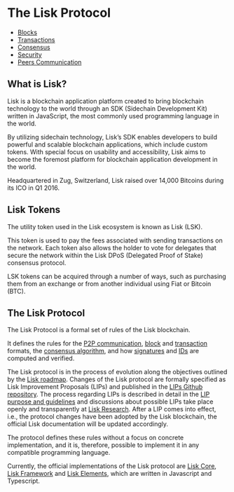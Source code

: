 # The Lisk Protocol

- [Blocks](blocks.md)
- [Transactions](transactions.md) 
- [Consensus](consensus.md)
- [Security](security.md)
- [Peers Communication](p2p-communication.md) 

## What is Lisk?
Lisk is a blockchain application platform created to bring blockchain technology to the world through an SDK (Sidechain Development Kit) written in JavaScript, the most commonly used programming language in the world. 

By utilizing sidechain technology, Lisk’s SDK enables developers to build powerful and scalable blockchain applications, which include custom tokens. With special focus on usability and accessibility, Lisk aims to become the foremost platform for blockchain application development in the world. 

Headquartered in Zug, Switzerland, Lisk raised over 14,000 Bitcoins during its ICO in Q1 2016.

## Lisk Tokens
The utility token used in the Lisk ecosystem is known as Lisk (LSK). 

This token is used to pay the fees associated with sending transactions on the network. Each token also allows the holder to vote for delegates that secure the network within the Lisk DPoS (Delegated Proof of Stake) consensus protocol.

LSK tokens can be acquired through a number of ways, such as purchasing them from an exchange or from another individual using Fiat or Bitcoin (BTC).

## The Lisk Protocol

The Lisk Protocol is a formal set of rules of the Lisk blockchain.

It defines the rules for the [P2P communication](p2p-communication.md), [block](blocks.md) and [transaction](transactions.md) formats, the [consensus algorithm](consensus.md), and how [signatures](https://lisk.io/academy/blockchain-basics/how-does-blockchain-work/digital-signatures) and [IDs](security.md) are computed and verified.

The Lisk protocol is in the process of evolution along the objectives outlined by the [Lisk roadmap](https://lisk.io/roadmap). Changes of the Lisk protocol are formally specified as Lisk Improvement Proposals (LIPs) and published in the [LIPs Github repository](https://github.com/LiskHQ/lips). The process regarding LIPs is described in detail in the [LIP purpose and guidelines](https://github.com/LiskHQ/lips/blob/master/proposals/lip-0001.md) and discussions about possible LIPs take place openly and transparently at [Lisk Research](https://research.lisk.io).
After a LIP comes into effect, i.e., the protocol changes have been adopted by the Lisk blockchain, the official Lisk documentation will be updated accordingly.

The protocol defines these rules without a focus on concrete implementation, and it is, therefore, possible to implement it in any compatible programming language.

Currently, the official implementations of the Lisk protocol are [Lisk Core](../lisk-core/introduction.md), [Lisk Framework](../lisk-sdk/lisk-framework/introduction.md) and [Lisk Elements](../lisk-sdk/lisk-elements/introduction.md), which are written in Javascript and Typescript.



